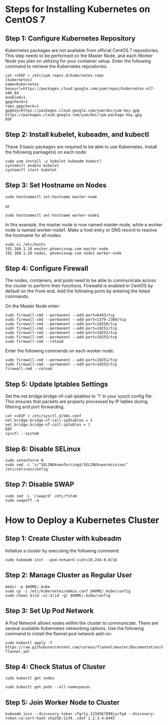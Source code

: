 # Steps for Installing Kubernetes on CentOS 7

## Step 1: Configure Kubernetes Repository

Kubernetes packages are not available from official CentOS 7 repositories. This step needs to be performed on the Master Node, and each Worker Node you plan on utilizing for your container setup. Enter the following command to retrieve the Kubernetes repositories.

    cat <<EOF > /etc/yum.repos.d/kubernetes.repo
    [kubernetes]
    name=Kubernetes
    baseurl=https://packages.cloud.google.com/yum/repos/kubernetes-el7-x86_64
    enabled=1
    gpgcheck=1
    repo_gpgcheck=1
    gpgkey=https://packages.cloud.google.com/yum/doc/yum-key.gpg https://packages.cloud.google.com/yum/doc/rpm-package-key.gpg
    EOF

## Step 2: Install kubelet, kubeadm, and kubectl

These 3 basic packages are required to be able to use Kubernetes. Install the following package(s) on each node:

    sudo yum install -y kubelet kubeadm kubectl
    systemctl enable kubelet
    systemctl start kubelet
    
## Step 3: Set Hostname on Nodes

    sudo hostnamectl set-hostname master-node

or

    sudo hostnamectl set-hostname worker-node1
    
In this example, the master node is now named master-node, while a worker node is named worker-node1.
Make a host entry or DNS record to resolve the hostname for all nodes:

    sudo vi /etc/hosts
    192.168.1.10 master.phoenixnap.com master-node
    192.168.1.20 node1. phoenixnap.com node1 worker-node
    
## Step 4: Configure Firewall

The nodes, containers, and pods need to be able to communicate across the cluster to perform their functions. Firewalld is enabled in CentOS by default on the front-end. Add the following ports by entering the listed commands.

On the Master Node enter:

    sudo firewall-cmd --permanent --add-port=6443/tcp
    sudo firewall-cmd --permanent --add-port=2379-2380/tcp
    sudo firewall-cmd --permanent --add-port=10250/tcp
    sudo firewall-cmd --permanent --add-port=10251/tcp
    sudo firewall-cmd --permanent --add-port=10252/tcp
    sudo firewall-cmd --permanent --add-port=10255/tcp
    sudo firewall-cmd --reload
    
 Enter the following commands on each worker node:

    sudo firewall-cmd --permanent --add-port=10251/tcp
    sudo firewall-cmd --permanent --add-port=10255/tcp
    firewall-cmd --reload
    
## Step 5: Update Iptables Settings    

Set the net.bridge.bridge-nf-call-iptables to '1' in your sysctl config file. This ensures that packets are properly processed by IP tables during filtering and port forwarding.

    cat <<EOF > /etc/sysctl.d/k8s.conf
    net.bridge.bridge-nf-call-ip6tables = 1
    net.bridge.bridge-nf-call-iptables = 1
    EOF
    sysctl --system

## Step 6: Disable SELinux

    sudo setenforce 0
    sudo sed -i ‘s/^SELINUX=enforcing$/SELINUX=permissive/’ /etc/selinux/config
    
## Step 7: Disable SWAP

    sudo sed -i '/swap/d' /etc/fstab
    sudo swapoff -a
    
    
# How to Deploy a Kubernetes Cluster

## Step 1: Create Cluster with kubeadm
Initialize a cluster by executing the following command:

    sudo kubeadm init --pod-network-cidr=10.244.0.0/16

## Step 2: Manage Cluster as Regular User 

    mkdir -p $HOME/.kube
    sudo cp -i /etc/kubernetes/admin.conf $HOME/.kube/config
    sudo chown $(id -u):$(id -g) $HOME/.kube/config
    
## Step 3: Set Up Pod Network

A Pod Network allows nodes within the cluster to communicate. There are several available Kubernetes networking options. Use the following command to install the flannel pod network add-on:

    sudo kubectl apply -f https://raw.githubusercontent.com/coreos/flannel/master/Documentation/kube-flannel.yml
    
## Step 4: Check Status of Cluster  

    sudo kubectl get nodes
    
    sudo kubectl get pods --all-namespaces
    
## Step 5: Join Worker Node to Cluster

    kubeadm join --discovery-token cfgrty.1234567890jyrfgd --discovery-token-ca-cert-hash sha256:1234..cdef 1.2.3.4:6443
